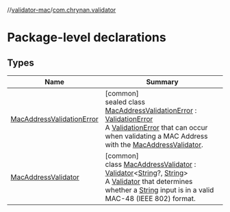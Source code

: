 //[validator-mac](../../index.md)/[com.chrynan.validator](index.md)

# Package-level declarations

## Types

| Name | Summary |
|---|---|
| [MacAddressValidationError](-mac-address-validation-error/index.md) | [common]<br>sealed class [MacAddressValidationError](-mac-address-validation-error/index.md) : [ValidationError](../../../validator-core/validator-core/com.chrynan.validator/-validation-error/index.md)<br>A [ValidationError](../../../validator-core/validator-core/com.chrynan.validator/-validation-error/index.md) that can occur when validating a MAC Address with the [MacAddressValidator](-mac-address-validator/index.md). |
| [MacAddressValidator](-mac-address-validator/index.md) | [common]<br>class [MacAddressValidator](-mac-address-validator/index.md) : [Validator](../../../validator-core/validator-core/com.chrynan.validator/-validator/index.md)&lt;[String](https://kotlinlang.org/api/latest/jvm/stdlib/kotlin/-string/index.html)?, [String](https://kotlinlang.org/api/latest/jvm/stdlib/kotlin/-string/index.html)&gt; <br>A [Validator](../../../validator-core/validator-core/com.chrynan.validator/-validator/index.md) that determines whether a [String](https://kotlinlang.org/api/latest/jvm/stdlib/kotlin/-string/index.html) input is in a valid MAC-48 (IEEE 802) format. |
